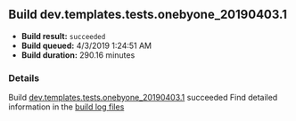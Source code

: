 ## Build dev.templates.tests.onebyone_20190403.1
- **Build result:** `succeeded`
- **Build queued:** 4/3/2019 1:24:51 AM
- **Build duration:** 290.16 minutes
### Details
Build [dev.templates.tests.onebyone_20190403.1](https://winappstudio.visualstudio.com/web/build.aspx?pcguid=a4ef43be-68ce-4195-a619-079b4d9834c2&builduri=vstfs%3a%2f%2f%2fBuild%2fBuild%2f27480) succeeded
Find detailed information in the [build log files](https://uwpctdiags.blob.core.windows.net/buildlogs/dev.templates.tests.onebyone_20190403.1_logs.zip)

